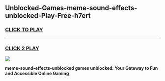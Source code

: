 
## Unblocked-Games-meme-sound-effects-unblocked-Play-Free-h7ert
<h3>
<a href="https://premium76.site?title=meme-sound-effects-unblocked&ref=18A1">CLICK TO PLAY</a></h3>
<hr>

<h3>
<a href="https://premium76.site?title=meme-sound-effects-unblocked&ref=18A1">CLICK 2 PLAY</a>
  
</h3>

<a href="https://premium76.site?title=meme-sound-effects-unblocked&ref=18A1"><img src="https://clearcache.store/games.png"></a>


**meme-sound-effects-unblocked games unblocked: Your Gateway to Fun and Accessible Online Gaming**
